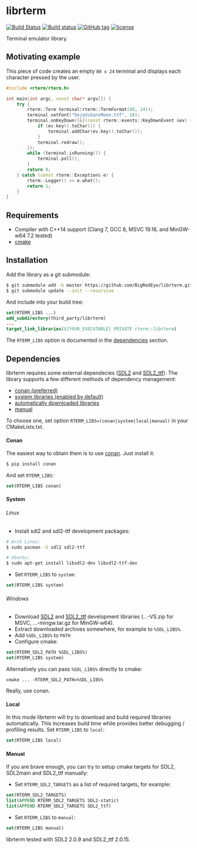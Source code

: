 # librterm

[![Build Status](https://travis-ci.org/BigRedEye/librterm.svg?branch=dev)](https://travis-ci.org/BigRedEye/librterm)
[![Build status](https://ci.appveyor.com/api/projects/status/ch37wqe58bkt6577/branch/dev?svg=true)](https://ci.appveyor.com/project/BigRedEye/rterm/branch/dev)
[![GitHub tag](https://img.shields.io/github/tag/BigRedEye/rterm.svg)](https://semver.org)
[![license](https://img.shields.io/github/license/BigRedEye/rterm.svg?color=blue)](https://github.com/BigRedEye/rterm/blob/dev/LICENSE)

Terminal emulator library.

## Motivating example
This piece of code creates an empty `80 x 24` terminal and displays each character pressed by the user.
```cpp
#include <rterm/rterm.h>

int main(int argc, const char* argv[]) {
    try {
        rterm::Term terminal(rterm::TermFormat(80, 24));
        terminal.setFont("DejaVuSansMono.ttf", 18);
        terminal.onKeyDown([&](const rterm::events::KeyDownEvent &ev) {
            if (ev.key().toChar()) {
                terminal.addChar(ev.key().toChar());
            }
            terminal.redraw();
        });
        while (terminal.isRunning()) {
            terminal.poll();
        }
        return 0;
    } catch (const rterm::Exception& e) {
        rterm::Logger() << e.what();
        return 1;
    }
}

```

## Requirements
+ Compiler with C++14 support (Clang 7, GCC 8, MSVC 19.16, and MinGW-w64 7.2 tested)
+ [cmake](https://cmake.org/)

## Installation ##
Add the library as a git submodule:
```sh
$ git submodule add -b master https://github.com/BigRedEye/librterm.git third_party/librterm
$ git submodule update --init --recursive
```
And include into your build tree:
```cmake
set(RTERM_LIBS ...)
add_subdirectory(third_party/librterm)
...
target_link_libraries(${YOUR_EXECUTABLE} PRIVATE rterm::librterm)
```
The `RTERM_LIBS` option is documented in the [dependencies](#dependencies) section.

## Dependencies
librterm requires some external dependecies ([SDL2](https://www.libsdl.org/download-2.0.php) and [SDL2_ttf](https://www.libsdl.org/projects/SDL_ttf/)). The library supports a few different methods of dependency management:
+ [conan (preferred)](#conan)
+ [system libraries (enabled by default)](#system)
+ [automatically downloaded libraries](#local)
+ [manual](#manual)

To choose one, set option `RTERM_LIBS=(conan|system|local|manual)` in your CMakeLists.txt.
#### Conan
The easiest way to obtain them is to use [conan](https://conan.io). Just install it:
```sh
$ pip install conan
```
And set `RTERM_LIBS`:
```cmake
set(RTERM_LIBS conan)
```

#### System
###### Linux
+ Install sdl2 and sdl2-ttf development packages:
```sh
# Arch Linux:
$ sudo pacman -S sdl2 sdl2-ttf

# Ubuntu:
$ sudo apt-get install libsdl2-dev libsdl2-ttf-dev
```
+ Set `RTERM_LIBS` to `system`:
```cmake
set(RTERM_LIBS system)
```
###### Windows
+ Download [SDL2](https://www.libsdl.org/download-2.0.php) and
[SDL2_ttf](https://www.libsdl.org/projects/SDL_ttf/) development libraries (...-VS.zip for MSVC, ...-mingw.tar.gz for MinGW-w64).
+ Extract downloaded archives somewhere, for example to `%SDL_LIBS%`.
+ Add `%SDL_LIBS%` to `PATH`
+ Configure cmake:
```cmake
set(RTERM_SDL2_PATH %SDL_LIBS%)
set(RTERM_LIBS system)
```
Alternatively you can pass `%SDL_LIBS%` directly to cmake:
```batch
cmake ... -RTERM_SDL2_PATH=%SDL_LIBS%
```

Really, use conan.

#### Local
In this mode librterm will try to download and build required libraries automatically. This increases build time while provides better debugging / profiling results. Set `RTERM_LIBS` to `local`:
```cmake
set(RTERM_LIBS local)
```

#### Manual
If you are brave enough, you can try to setup cmake targets for SDL2, SDL2main and SDL2_ttf manually:
+ Set `RTERM_SDL2_TARGETS` as a list of required targets, for example:
```cmake
set(RTERM_SDL2_TARGETS)
list(APPEND RTERM_SDL2_TARGETS SDL2-static)
list(APPEND RTERM_SDL2_TARGETS SDL2_ttf)
```
+ Set `RTERM_LIBS` to `manual`:
```cmake
set(RTERM_LIBS manual)
```
librterm tested with SDL2 2.0.9 and SDL2_ttf 2.0.15.
